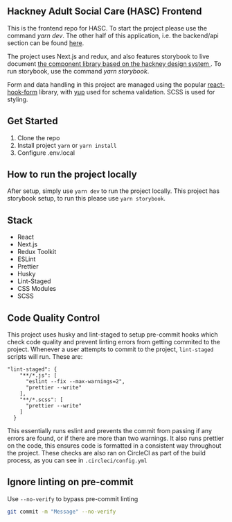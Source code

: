 ## Hackney Adult Social Care (HASC) Frontend

This is the frontend repo for HASC. To start the project please use the command _yarn dev_. The other half of this application, i.e. the backend/api section can be found [here](https://github.com/LBHackney-IT/lbh-adult-social-care-api).

The project uses Next.js and redux, and also features storybook to live document [the component library based on the hackney design system ](https://design-system.hackney.gov.uk/). To run storybook, use the command _yarn storybook_.

Form and data handling in this project are managed using the popular [react-hook-form](https://www.npmjs.com/package/react-hook-form) library, with [yup](https://www.npmjs.com/package/yup) used for schema validation. SCSS is used for styling.

## Get Started
1. Clone the repo
2. Install project `yarn` or `yarn install`
3. Configure .env.local

## How to run the project locally
After setup, simply use `yarn dev` to run the project locally. This project has storybook setup, to run this please use `yarn storybook`.

## Stack
- React
- Next.js
- Redux Toolkit
- ESLint
- Prettier
- Husky
- Lint-Staged
- CSS Modules
- SCSS

## Code Quality Control
This project uses husky and lint-staged to setup pre-commit hooks which check code quality and prevent linting errors from getting commited to the project. Whenever a user attempts to commit to the project, `lint-staged` scripts will run. These are:
```
"lint-staged": {
    "**/*.js": [
      "eslint --fix --max-warnings=2",
      "prettier --write"
    ],
    "**/*.scss": [
      "prettier --write"
    ]
  }
```
This essentially runs eslint and prevents the commit from passing if any errors are found, or if there are more than two warnings. It also runs prettier on the code, this ensures code is formatted in a consistent way throughout the project. These checks are also ran on CircleCI as part of the build process, as you can see in `.circleci/config.yml`

## Ignore linting on pre-commit

Use `--no-verify` to bypass pre-commit linting

```sh
git commit -m "Message" --no-verify
```
